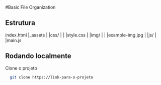 #Basic File Organization

## Estrutura

index.html
|_assets
|	|css/
|	|   |style.css
|	|img/
|	|   |example-img.jpg
|  	|js/
    |   |main.js

## Rodando localmente

Clone o projeto

```bash
  git clone https://link-para-o-projeto
```